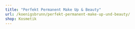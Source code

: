 ```yaml
---
title: "Perfekt Permanent Make Up & Beauty"
url: /koenigsbrunn/perfekt-permanent-make-up-und-beauty/
shop: Kosmetik
---
```

